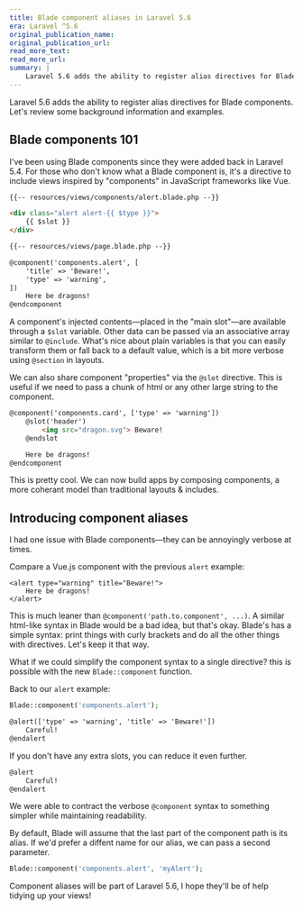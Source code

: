 ```yaml
---
title: Blade component aliases in Laravel 5.6
era: Laravel ^5.6
original_publication_name:
original_publication_url:
read_more_text:
read_more_url:
summary: |
    Laravel 5.6 adds the ability to register alias directives for Blade components. Let's review some background information and examples.
---
```

Laravel 5.6 adds the ability to register alias directives for Blade components. Let's review some background information and examples.

## Blade components 101

I've been using Blade components since they were added back in Laravel 5.4. For those who don't know what a Blade component is, it's a directive to include views inspired by "components" in JavaScript frameworks like Vue.

```html
{{-- resources/views/components/alert.blade.php --}}

<div class="alert alert-{{ $type }}">
    {{ $slot }}
</div>

{{-- resources/views/page.blade.php --}}

@component('components.alert', [
    'title' => 'Beware!',
    'type' => 'warning',
])
    Here be dragons!
@endcomponent
```

A component's injected contents—placed in the "main slot"—are available through a `$slot` variable. Other data can be passed via an associative array similar to `@include`. What's nice about plain variables is that you can easily transform them or fall back to a default value, which is a bit more verbose using `@section` in layouts.

We can also share component "properties" via the `@slot` directive. This is useful if we need to pass a chunk of html or any other large string to the component.

```html
@component('components.card', ['type' => 'warning'])
    @slot('header')
        <img src="dragon.svg"> Beware!
    @endslot

    Here be dragons!
@endcomponent
```

This is pretty cool. We can now build apps by composing components, a more coherant model than traditional layouts & includes.

## Introducing component aliases

I had one issue with Blade components—they can be annoyingly verbose at times.

Compare a Vue.js component with the previous `alert` example:

```
<alert type="warning" title="Beware!">
    Here be dragons!
</alert>
```

This is much leaner than `@component('path.to.component', ...)`. A similar html-like syntax in Blade would be a bad idea, but that's okay. Blade's has a simple syntax: print things with curly brackets and do all the other things with directives. Let's keep it that way.

What if we could simplify the component syntax to a single directive? this is possible with the new `Blade::component` function.

Back to our `alert` example:

```php
Blade::component('components.alert');
```

```html
@alert(['type' => 'warning', 'title' => 'Beware!'])
    Careful!
@endalert
```

If you don't have any extra slots, you can reduce it even further.

```html
@alert
    Careful!
@endalert
```

We were able to contract the verbose `@component` syntax to something simpler while maintaining readability.

By default, Blade will assume that the last part of the component path is its alias. If we'd prefer a diffent name for our alias, we can pass a second parameter.

```php
Blade::component('components.alert', 'myAlert');
```

Component aliases will be part of Laravel 5.6, I hope they'll be of help tidying up your views!
